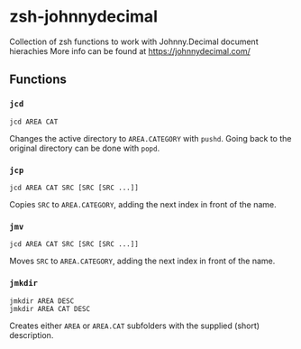 # zsh-johnnydecimal

Collection of zsh functions to work with Johnny.Decimal document hierachies
More info can be found at https://johnnydecimal.com/

## Functions

### `jcd`

```
jcd AREA CAT
```

Changes the active directory to `AREA.CATEGORY` with `pushd`.
Going back to the original directory can be done with `popd`.

### `jcp`

```
jcd AREA CAT SRC [SRC [SRC ...]]
```

Copies `SRC` to `AREA.CATEGORY`, adding the next index in front of the name.

### `jmv`

```
jcd AREA CAT SRC [SRC [SRC ...]]
```

Moves `SRC` to `AREA.CATEGORY`, adding the next index in front of the name.

### `jmkdir`

```
jmkdir AREA DESC
jmkdir AREA CAT DESC
```

Creates either `AREA` or `AREA.CAT` subfolders with the supplied (short) description.
